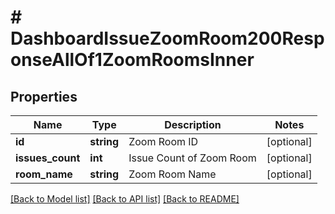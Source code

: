# # DashboardIssueZoomRoom200ResponseAllOf1ZoomRoomsInner

## Properties

Name | Type | Description | Notes
------------ | ------------- | ------------- | -------------
**id** | **string** | Zoom Room ID | [optional]
**issues_count** | **int** | Issue Count of Zoom Room | [optional]
**room_name** | **string** | Zoom Room Name | [optional]

[[Back to Model list]](../../README.md#models) [[Back to API list]](../../README.md#endpoints) [[Back to README]](../../README.md)
